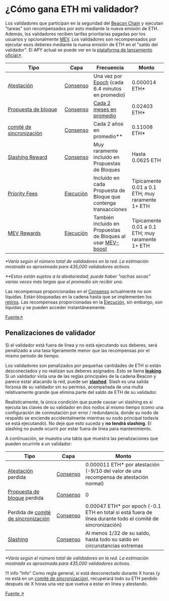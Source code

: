# ¿Cómo gana ETH mi validador?

Los validadores que participan en la seguridad del [Beacon Chain](../../staking-glossary#beacon-chain) y ejecutan "tareas" son recompensados por esto mediante la nueva emisión de ETH. Además, los validadores reciben tarifas prioritarias pagadas por los usuarios y opcionalmente [MEV](../../staking-glossary#MEV). Los validadores son recompensados por ejecutar esos deberes mediante la nueva emisión de ETH en el "saldo del validador". El APY actual se puede ver en la [plataforma de lanzamiento oficial](https://launchpad.ethereum.org/en/)[↗](https://launchpad.ethereum.org/en/).

<table><thead><tr><th width="178">Tipo</th><th>Capa</th><th>Frecuencia</th><th>Monto</th></tr></thead><tbody><tr><td><a href="/staking-glossary#attestation">Atestación</a></td><td><a href="/staking-glossary#consensus-layer">Consenso</a></td><td>Una vez por <a href="/staking-glossary#epoch">Epoch</a> (cada 6.4 minutos en promedio)</td><td>0.000014 ETH*</td></tr><tr><td><a href="https://app.gitbook.com/o/5TLAFycQGS1YA3kIVVOf/s/qceavar0TsKoVat3fJGq/~/changes/18/staking-glossary#block-proposer">Propuesta de bloque</a> </td><td><a href="/staking-glossary#consensus-layer">Consenso</a></td><td><a href="/rewards/proposal-frequency">Cada 2 meses en promedio</a></td><td>0.02403 ETH*</td></tr><tr><td><a href="/staking-glossary#sync-committee">comité de sincronización</a></td><td><a href="/staking-glossary#consensus-layer">Consenso</a></td><td>Cada 2 años en promedio**</td><td>0.11008 ETH*</td></tr><tr><td><a href="/staking-glossary#slasher-node">Slashing Reward</a></td><td><a href="/staking-glossary#consensus-layer">Consenso</a></td><td>Muy raramente incluido en Propuestas de Bloques</td><td>Hasta 0.0625 ETH</td></tr><tr><td><a href="/staking-glossary#priority-fees">Priority Fees</a></td><td><a href="/staking-glossary#execution-layer">Ejecución</a></td><td>Incluido en cada Propuesta de Bloque que contenga transacciones</td><td>Típicamente 0.01 a 0.1 ETH; muy raramente 1+ ETH</td></tr><tr><td><a href="/staking-glossary#mev">MEV Rewards</a></td><td><a href="/staking-glossary#execution-layer">Ejecución</a></td><td>También incluido en Propuestas de Bloques al usar <a href="/validator-clients/mev-boost">MEV-boost</a></td><td>Típicamente 0.01 a 0.1 ETH; muy raramente 1+ ETH</td></tr></tbody></table>

_\*Varía según el número total de validadores en la red. La estimación mostrada es aproximada para 435,000 validadores activos._&#x20;

_\*\*Estos están sujetos a la aleatoriedad; puede haber "rachas secas" varias veces más largas que el promedio sin recibir una._

Las recompensas proporcionadas en el [Consenso](../../staking-glossary#consensus-layer) actualmente no son líquidas. Están bloqueadas en la cadena hasta que se implementen los [retiros](../../faq#can-i-withdraw-my-eth-at-any-time). Las recompensas proporcionadas en la [Ejecución](../../staking-glossary#execution-layer), sin embargo, son líquidas y se pueden acceder instantáneamente.

[Fuente↗](https://docs.rocketpool.net/guides/node/responsibilities.html#how-ethereum-staking-works)

## Penalizaciones de validador

Si el validador está fuera de línea y no está ejecutando sus deberes, será penalizado a una tasa ligeramente menor que las recompensas por el mismo período de tiempo.

Los validadores son penalizados por pequeñas cantidades de ETH si están desconectados y no realizan sus deberes asignados. Esto se llama [**leaking**](../../staking-glossary#inactivity-leak). Si un validador viola una de las reglas principales de la cadena Beacon y parece estar atacando la red, puede ser [**slashed**](../../staking-glossary#slashable-offenses). Slash es una salida forzosa de su validador sin su permiso, acompañada de una multa relativamente grande que elimina parte del saldo de ETH de su validador.

Realísticamente, la única condición que puede causar un slashing es si ejecuta las claves de su validador en dos nodos al mismo tiempo (como una configuración de conmutación por error / redundancia, donde su nodo de respaldo se enciende accidentalmente mientras su nodo principal todavía se está ejecutando). No deje que esto suceda y **no tendrá slashing**. El slashing no puede ocurrir por estar fuera de línea para mantenimiento.

A continuación, se muestra una tabla que muestra las penalizaciones que pueden ocurrirle a un validador:

| Tipo                                                                                                                                               | Capa                                               | Monto                                                                                                       |
| -------------------------------------------------------------------------------------------------------------------------------------------------- | -------------------------------------------------- | ----------------------------------------------------------------------------------------------------------- |
| [Atestación](../../staking-glossary#attestation) perdida                                                                                           | [Consenso](../../staking-glossary#consensus-layer) | 0.000011 ETH\* por atestación (-9/10 del valor de una recompensa de atestación normal)                      |
| [Propuesta de bloque](https://app.gitbook.com/o/5TLAFycQGS1YA3kIVVOf/s/qceavar0TsKoVat3fJGq/\~/changes/18/staking-glossary#block-proposer) perdida | [Consenso](../../staking-glossary#consensus-layer) | 0                                                                                                           |
| Perdida de [comité de sincronización](../../staking-glossary#sync-committee)                                                                       | [Consenso](../../staking-glossary#consensus-layer) | 0.00047 ETH\* por epoch (-0.1 ETH en total si está fuera de línea durante todo el comité de sincronización) |
| [Slashing](../../staking-glossary#slashable-offenses)                                                                                              | [Consenso](../../staking-glossary#consensus-layer) | Al menos 1/32 de su saldo, hasta todo su saldo en circunstancias extremas                                   |

_\*Varía según el número total de validadores en la red. La estimación mostrada es aproximada para 435,000 validadores activos._

!!! info "Info"
    Como regla general, si está desconectado durante X horas (y no está en un [comité de sincronización](../../staking-glossary#sync-committee)), recuperará todo su ETH perdido después de X horas una vez que vuelva a estar en línea y atestando.

[Fuente ↗](https://docs.rocketpool.net/guides/node/responsibilities.html#penalties)
